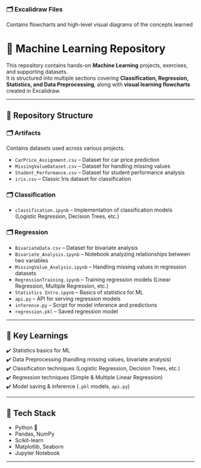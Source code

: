 ### 🗂️ Excalidraw Files  
Contains flowcharts and high-level visual diagrams of the concepts learned


# 📘 Machine Learning Repository

This repository contains hands-on **Machine Learning** projects, exercises, and supporting datasets.  
It is structured into multiple sections covering **Classification, Regression, Statistics, and Data Preprocessing**, along with **visual learning flowcharts** created in Excalidraw.

---

## 📂 Repository Structure

### 🗂️ Artifacts  
Contains datasets used across various projects.  
- `CarPrice_Assignment.csv` – Dataset for car price prediction  
- `MissingValueDataset.csv` – Dataset for handling missing values  
- `Student_Performance.csv` – Dataset for student performance analysis  
- `iris.csv` – Classic Iris dataset for classification  

### 🗂️ Classification  
- `classification.ipynb` – Implementation of classification models (Logistic Regression, Decision Trees, etc.)  

### 🗂️ Regression  
- `BivariateData.csv` – Dataset for bivariate analysis  
- `Bivariate_Analysis.ipynb` – Notebook analyzing relationships between two variables  
- `MissingValue_Analysis.ipynb` – Handling missing values in regression datasets  
- `RegressionTraining.ipynb` – Training regression models (Linear Regression, Multiple Regression, etc.)  
- `Statistics Intro.ipynb` – Basics of statistics for ML  
- `api.py` – API for serving regression models  
- `inference.py` – Script for model inference and predictions  
- `regression.pkl` – Saved regression model  

---

## 🚀 Key Learnings

✔️ Statistics basics for ML  
✔️ Data Preprocessing (handling missing values, bivariate analysis)  
✔️ Classification techniques (Logistic Regression, Decision Trees, etc.)  
✔️ Regression techniques (Simple & Multiple Linear Regression)  
✔️ Model saving & inference (`.pkl` models, `api.py`)  
  

---

## 🔧 Tech Stack

- Python 🐍  
- Pandas, NumPy  
- Scikit-learn  
- Matplotlib, Seaborn  
- Jupyter Notebook  

---



